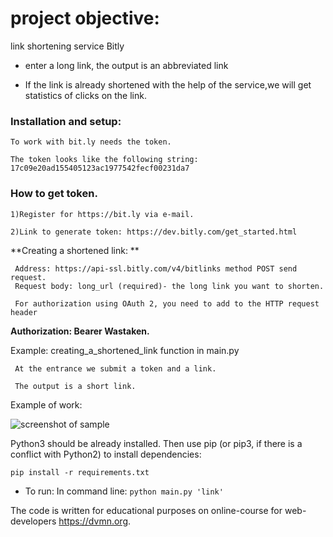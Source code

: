 # project objective: 

link shortening service Bitly

  * enter a long link, the output is an abbreviated link

  *  If the link is already shortened with the help of the service,we will get statistics of clicks on the link.

### Installation and setup:

    To work with bit.ly needs the token.

    The token looks like the following string: 17c09e20ad155405123ac1977542fecf00231da7

### How to get token.

    1)Register for https://bit.ly via e-mail.
 
    2)Link to generate token: https://dev.bitly.com/get_started.html
 
   **Creating a shortened link: **
   
     Address: https://api-ssl.bitly.com/v4/bitlinks method POST send request.
     Request body: long_url (required)- the long link you want to shorten.
 
     For authorization using OAuth 2, you need to add to the HTTP request header
 
   **Authorization: Bearer Wastaken.**
 
 Example: 
     creating_a_shortened_link function in main.py
 
     At the entrance we submit a token and a link.
 
     The output is a short link.
 
Example of work:

![screenshot of sample](https://i7.wampi.ru/2019/06/30/shorte_the_link.gif)


Python3 should be already installed. 
Then use pip (or pip3, if there is a conflict with Python2) to install dependencies:

```
pip install -r requirements.txt
```

* To run:  In command line:   ``` python main.py 'link' ```

The code is written for educational purposes on online-course for web-developers https://dvmn.org.
